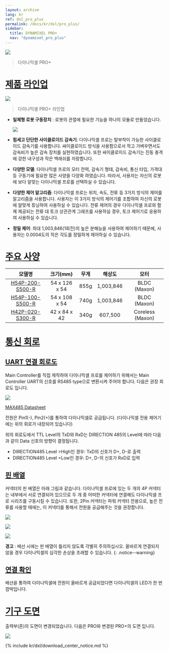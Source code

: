 ```yaml
---
layout: archive
lang: kr
ref: dxl_pro_plus
permalink: /docs/kr/dxl/pro_plus/
sidebar:
  title: DYNAMIXEL PRO+
  nav: "dynamixel_pro_plus"
---
```


![](/assets/images/dxl/pro_plus/pro-plus.png)
> 다이나믹셀 PRO+

# [제품 라인업](#제품-라인업)

![](/assets/images/dxl/pro_plus/dynamixel_pro_plus_lineup_table_kr.jpg)

> 다이나믹셀 PRO+ 라인업

- **일체형 로봇 구동장치** : 로봇의 관절에 필요한 기능을 하나의 모듈로 만들었습니다.

  ![](/assets/images/dxl/pro/dxl_pro_intro_kr.gif)

- **힘세고 단단한 사이클로이드 감속기**: 다이나믹셀 프로는 탈부착이 가능한 사이클로이드 감속기를 사용합니다. 싸이클로이드 방식을 사용함으로서 작고 가벼우면서도 감속비가 높은 감속 장치를 실현하였습니다. 또한 싸이클로이드 감속기는 진동 충격에 강한 내구성과 작은 백래쉬를 자랑합니다.

- **다양한 모델**: 다이나믹셀 프로의 모터 전력, 감속기 형태, 감속비, 통신 타입, 가격대 등 구동기에 필요한 많은 사양을 다양화 하였습니다. 따라서, 사용자는 자신의 로봇에 보다 알맞는 다이나믹셀 프로를 선택하실 수 있습니다.

- **다양한 제어 알고리즘**: 다이나믹셀 프로는 위치, 속도, 전류 등 3가지 방식의 제어를 알고리즘을 사용합니다. 사용자는 이 3가지 방식의 제어기를 조합하여 자신의 로봇에 알맞게 튜닝하여 사용하실 수 있습니다. 전류 제어의 경우 다이나믹셀 프로와 함께 제공되는 전류 대 토크 상관관계 그래프를 사용하실 경우, 토크 제어기로 응용하여 사용하실 수 있습니다.

- **정밀 제어**: 최대 1,003,846(1회전)의 높은 분해능을 사용하여 제어하기 때문에, 사용자는  0.0004도의 작은 각도를 정밀하게 제어하실 수 있습니다.

# [주요 사양](#주요-사양)

|모델명|크기(mm)|무게|해상도|모터|
|:---:|:---:|:---:|:---:|:---:|
|[H54P-200-S500-R](/docs/kr/dxl/pro_plus/h54p-200-s500-r/)|54 x 126 x 54|855g|1,003,846|BLDC (Maxon)|
|[H54P-100-S500-R](/docs/kr/dxl/pro_plus/h54p-100-s500-r/)|54 x 108 x 54|740g|1,003,846|BLDC (Maxon)|
|[H42P-020-S300-R](/docs/kr/dxl/pro_plus/h42p-020-s300-r/)|42 x 84 x 42|340g|607,500|Coreless (Maxon)|

# [통신 회로](#통신-회로)

## [UART 연결 회로도](#uart-연결-회로도)
Main Controller를 직접 제작하여 다이나믹셀 프로를 제어하기 위해서는 Main Controller UART의 신호를 RS485 type으로 변환시켜 주어야 합니다. 다음은 권장 회로도 입니다.

![](/assets/images/dxl/pro/485_circuit_pro.png)

[MAX485 Datasheet](http://ecee.colorado.edu/~mcclurel/max485ds.pdf)

전원은 Pin1(-), Pin2(+)를 통하여 다이나믹셀로 공급됩니다. (다이나믹셀 전용 제어기에는 위의 회로가 내장되어 있습니다)

위의 회로도에서 TTL Level의 TxD와 RxD는 DIRECTION 485의 Level에 따라 다음과 같이 Data 신호의 방향이 결정됩니다.
- DIRECTION485 Level =High인 경우: TxD의 신호가 D+, D-로 출력
- DIRECTION485 Level =Low인 경우: D+, D-의 신호가 RxD로 입력

## [핀 배열](#핀-배열)
커넥터의 핀 배열은 아래 그림과 같습니다. 다이나믹셀 프로에 있는 두 개의 4P 커넥터는 내부에서 서로 연결되어 있으므로 두 개 중 어떠한 커넥터에 연결해도 다이나믹셀 프로 시리즈를 구동시킬 수 있습니다. 또한, 2Pin 커넥터는 파워 커넥터 전용으로, 높은 전류를 사용할 때에는, 이 커넥터를 통해서 전원을 공급해주는 것을 권장합니다.

![](/assets/images/dxl/pro_plus/pin_name.png)

![](/assets/images/dxl/pro_plus/connection.png)

![](/assets/images/dxl/pro_plus/wiring.png)

**경고** : 배선 시에는 핀 배열이 틀리지 않도록 각별히 주의하십시오. 올바르게 연결되지 않을 경우 다이나믹셀의 심각한 손상을 초래할 수 있습니다.
{: .notice--warning}

## [연결 확인](#연결-확인)

배선을 통하여 다이나믹셀에 전원이 올바르게 공급되었다면 다이나믹셀의 LED가 한 번 깜박입니다.

# [기구 도면](#기구-도면)
출력부(혼)의 도면이 변경되었습니다. 다음은 PRO와 변경된 PRO+의 도면 입니다.

![](/assets/images/dxl/pro_plus/h54p_drawing.png)

{% include kr/dxl/download_center_notice.md %}
